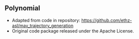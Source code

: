 ## Polynomial

* Adapted from code in repository: https://github.com/ethz-asl/mav_trajectory_generation
* Original code package released under the Apache License.